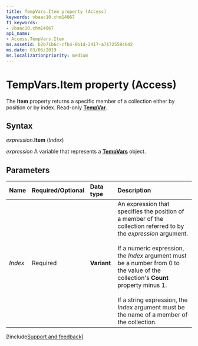 ```yaml
---
title: TempVars.Item property (Access)
keywords: vbaac10.chm14067
f1_keywords:
- vbaac10.chm14067
api_name:
- Access.TempVars.Item
ms.assetid: b2b71b6c-cfb4-0b1d-2417-a71725584642
ms.date: 03/06/2019
ms.localizationpriority: medium
---
```



# TempVars.Item property (Access)

The **Item** property returns a specific member of a collection either by position or by index. Read-only **[TempVar](Access.TempVar.md)**.


## Syntax

_expression_.**Item** (_Index_)

_expression_ A variable that represents a **[TempVars](Access.TempVars.md)** object.


## Parameters

|Name|Required/Optional|Data type|Description|
|:-----|:-----|:-----|:-----|
| _Index_|Required|**Variant**|An expression that specifies the position of a member of the collection referred to by the _expression_ argument.<br/><br/>If a numeric expression, the _Index_ argument must be a number from 0 to the value of the collection's **Count** property minus 1.<br/><br/>If a string expression, the _Index_ argument must be the name of a member of the collection.|




[!include[Support and feedback](~/includes/feedback-boilerplate.md)]